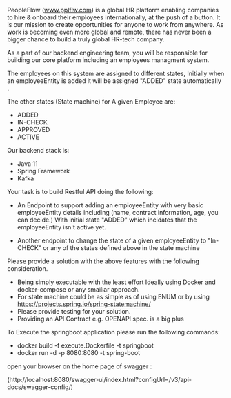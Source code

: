 

PeopleFlow (www.pplflw.com) is a global HR platform enabling companies to hire & onboard their employees internationally, at the push of a button. It is our mission to create opportunities for anyone to work from anywhere. As work is becoming even more global and remote, there has never been a bigger chance to build a truly global HR-tech company.


As a part of our backend engineering team, you will be responsible for building our core platform including an  employees managment system.

The employees on this system are assigned to different states, Initially when an employeeEntity is added it will be assigned "ADDED" state automatically .


The other states (State machine) for A given Employee are:
- ADDED
- IN-CHECK
- APPROVED
- ACTIVE


Our backend stack is:
- Java 11 
- Spring Framework 
- Kafka

Your task is to build  Restful API doing the following:
- An Endpoint to support adding an employeeEntity with very basic employeeEntity details including (name, contract information, age, you can decide.) With initial state "ADDED" which incidates that the employeeEntity isn't active yet.

- Another endpoint to change the state of a given employeeEntity to "In-CHECK" or any of the states defined above in the state machine 


Please provide a solution with the  above features with the following consideration.

- Being simply executable with the least effort Ideally using Docker and docker-compose or any smailiar approach.
- For state machine could be as simple as of using ENUM or by using https://projects.spring.io/spring-statemachine/ 
- Please provide testing for your solution.
- Providing an API Contract e.g. OPENAPI spec. is a big plus



To Execute the springboot application please run the following commands:

- docker build -f execute.Dockerfile -t springboot
- docker run -d -p 8080:8080 -t spring-boot 

open your browser on the home page of swagger :

(http://localhost:8080/swagger-ui/index.html?configUrl=/v3/api-docs/swagger-config/)






